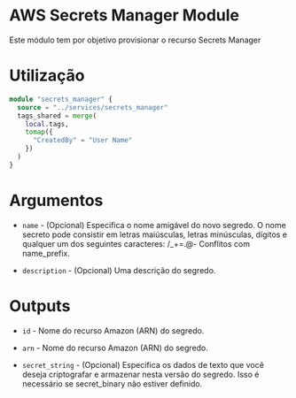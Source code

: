 # AWS Secrets Manager Module

Este módulo tem por objetivo provisionar o recurso Secrets Manager

# Utilização

```terraform
module "secrets_manager" {
  source = "../services/secrets_manager"
  tags_shared = merge(
    local.tags,
    tomap({
      "CreatedBy" = "User Name"
    })
  )
}
```

# Argumentos

* `name` - (Opcional) Especifica o nome amigável do novo segredo. O nome secreto pode consistir em letras maiúsculas, letras minúsculas, dígitos e qualquer um dos seguintes caracteres: /_+=.@- Conflitos com name_prefix.

* `description` - (Opcional) Uma descrição do segredo.

# Outputs

* `id` - Nome do recurso Amazon (ARN) do segredo.

* `arn` - Nome do recurso Amazon (ARN) do segredo.

* `secret_string` - (Opcional) Especifica os dados de texto que você deseja criptografar e armazenar nesta versão do segredo. Isso é necessário se secret_binary não estiver definido.
